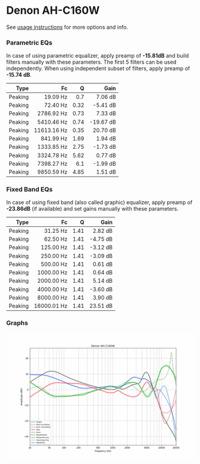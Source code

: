 # Denon AH-C160W
See [usage instructions](https://github.com/jaakkopasanen/AutoEq#usage) for more options and info.

### Parametric EQs
In case of using parametric equalizer, apply preamp of **-15.81dB** and build filters manually
with these parameters. The first 5 filters can be used independently.
When using independent subset of filters, apply preamp of **-15.74 dB**.

| Type    | Fc          |    Q | Gain      |
|--------:|------------:|-----:|----------:|
| Peaking | 19.09 Hz    | 0.7  | 7.06 dB   |
| Peaking | 72.40 Hz    | 0.32 | -5.41 dB  |
| Peaking | 2786.92 Hz  | 0.73 | 7.33 dB   |
| Peaking | 5410.46 Hz  | 0.74 | -19.67 dB |
| Peaking | 11613.16 Hz | 0.35 | 20.70 dB  |
| Peaking | 841.99 Hz   | 1.69 | 1.94 dB   |
| Peaking | 1333.85 Hz  | 2.75 | -1.73 dB  |
| Peaking | 3324.78 Hz  | 5.62 | 0.77 dB   |
| Peaking | 7398.27 Hz  | 6.1  | -1.99 dB  |
| Peaking | 9850.59 Hz  | 4.85 | 1.51 dB   |

### Fixed Band EQs
In case of using fixed band (also called graphic) equalizer, apply preamp of **-23.86dB**
(if available) and set gains manually with these parameters.

| Type    | Fc          |    Q | Gain     |
|--------:|------------:|-----:|---------:|
| Peaking | 31.25 Hz    | 1.41 | 2.82 dB  |
| Peaking | 62.50 Hz    | 1.41 | -4.75 dB |
| Peaking | 125.00 Hz   | 1.41 | -3.12 dB |
| Peaking | 250.00 Hz   | 1.41 | -3.09 dB |
| Peaking | 500.00 Hz   | 1.41 | 0.61 dB  |
| Peaking | 1000.00 Hz  | 1.41 | 0.64 dB  |
| Peaking | 2000.00 Hz  | 1.41 | 5.14 dB  |
| Peaking | 4000.00 Hz  | 1.41 | -3.60 dB |
| Peaking | 8000.00 Hz  | 1.41 | 3.90 dB  |
| Peaking | 16000.01 Hz | 1.41 | 23.51 dB |

### Graphs
![](./Denon%20AH-C160W.png)